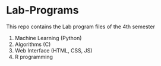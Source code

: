 # Lab-Programs
This repo contains the Lab program files of the 4th semester
1. Machine Learning (Python)
2. Algorithms (C)
3. Web Interface (HTML, CSS, JS)
4. R programming
 
